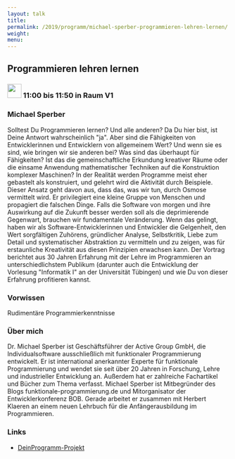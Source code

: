 ```yaml
---
layout: talk
title:
permalink: /2019/programm/michael-sperber-programmieren-lehren-lernen/
weight:
menu:
---
```

## Programmieren lehren lernen

### <img height = "32" src="../../../images/talk.svg"> 11:00 bis 11:50 in Raum V1

### Michael Sperber

Solltest Du Programmieren lernen?  Und alle anderen?  Da Du hier bist, ist Deine Antwort wahrscheinlich "ja".  Aber sind die Fähigkeiten von Entwicklerinnen und Entwicklern von allgemeinem Wert?  Und wenn sie es sind, wie bringen wir sie anderen bei?  Was sind das überhaupt für Fähigkeiten?  Ist das die gemeinschaftliche Erkundung kreativer Räume oder die einsame Anwendung mathematischer Techniken auf die Konstruktion komplexer Maschinen?  In der Realität werden Programme meist eher gebastelt als konstruiert, und gelehrt wird die Aktivität durch Beispiele.  Dieser Ansatz geht davon aus, dass das, was wir tun, durch Osmose vermittelt wird.  Er privilegiert eine kleine Gruppe von Menschen und propagiert die falschen Dinge.  Falls die Software von morgen und ihre Auswirkung auf die Zukunft besser werden soll als die deprimierende Gegenwart, brauchen wir fundamentale Veränderung.  Wenn das gelingt, haben wir als Software-Entwicklerinnen und Entwickler die Gelgenheit, den Wert sorgfältigen Zuhörens, gründlicher Analyse, Selbstkritik, Liebe zum Detail und systematischer Abstraktion zu vermitteln und zu zeigen, was für erstaunliche Kreativität aus diesen Prinzipien erwachsen kann.  Der Vortrag berichtet aus 30 Jahren Erfahrung mit der Lehre im Programmieren an unterschiedlichstem Publikum (darunter auch die Entwicklung der Vorlesung "Informatik I" an der Universität Tübingen) und wie Du von dieser Erfahrung profitieren kannst. 

### Vorwissen

Rudimentäre Programmierkenntnisse

### Über mich

Dr. Michael Sperber ist Geschäftsführer der Active Group GmbH, die Individualsoftware ausschließlich mit funktionaler Programmierung entwickelt. Er ist international anerkannter Experte für funktionale Programmierung und wendet sie seit über 20 Jahren in Forschung, Lehre und industrieller Entwicklung an. Außerdem hat er zahlreiche Fachartikel und Bücher zum Thema verfasst.  Michael Sperber ist Mitbegründer des Blogs funktionale-programmierung.de und Mitorganisator der Entwicklerkonferenz BOB.  Gerade arbeitet er zusammen mit Herbert Klaeren an einem neuen Lehrbuch für die Anfängerausbildung im Programmieren. 

### Links

- <a href="https://www.deinprogramm.de/" target="_blank">DeinProgramm-Projekt</a>